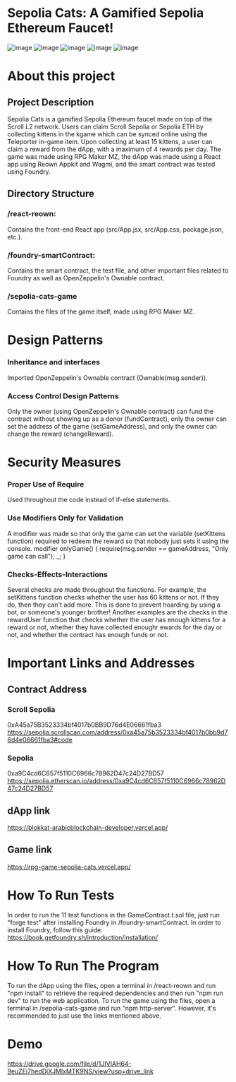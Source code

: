# Sepolia Cats: A Gamified Sepolia Ethereum Faucet!
![image](https://github.com/user-attachments/assets/c373921a-775c-46e2-8c43-768e343ce523)
![image](https://github.com/user-attachments/assets/56af50e6-967b-4eb7-8dd8-4543809f3565)
![image](https://github.com/user-attachments/assets/7f965537-36e0-438d-be96-eb397ec7f7b8)
![image](https://github.com/user-attachments/assets/f137fbc0-4ccc-4c50-b334-8eb29e460d7e)
![image](https://github.com/user-attachments/assets/5695fa99-31dd-4c9a-9b8d-8ae7a0bc8834)



# About this project

## Project Description
Sepolia Cats is a gamified Sepolia Ethereum faucet made on top of the Scroll L2 network.
Users can claim Scroll Sepolia or Sepolia ETH by collecting kittens in the kgame which can be synced online using the Teleporter
in-game item.
Upon collecting at least 15 kittens, a user can claim a reward from the dApp, with a maximum of 4 rewards per day.
The game was made using RPG Maker MZ, the dApp was made using a React app using Reown Appkit and Wagmi, and the smart contract was tested
using Foundry.

## Directory Structure

### /react-reown:
Contains the front-end React app (src/App.jsx, src/App.css, package.json, etc.).

### /foundry-smartContract:
Contains the smart contract, the test file, and other important files related to Foundry as well as OpenZeppelin's Ownable contract.

### /sepolia-cats-game
Contains the files of the game itself, made using RPG Maker MZ.


# Design Patterns
### Inheritance and interfaces
Imported OpenZeppelin's Ownable contract (Ownable(msg.sender)).
### Access Control Design Patterns
Only the owner (using OpenZeppelin's Ownable contract) can fund the contract without showing up as a donor (fundContract), only the owner can set the address of the game (setGameAddress),
and only the owner can change the reward (changeReward).


# Security Measures
### Proper Use of Require
Used throughout the code instead of if-else statements.
### Use Modifiers Only for Validation
A modifier was made so that only the game can set the variable (setKittens function) required to redeem the reward so that nobody just sets it using the console.
modifier onlyGame() {
    require(msg.sender == gameAddress, "Only game can call");
    _;
}
### Checks-Effects-Interactions
Several checks are made throughout the functions. For example, the setKittens function checks whether the user has 60 kittens or not. If they do, then they can't add more. This is done
to prevent hoarding by using a bot, or someone's younger brother!
Another examples are the checks in the rewardUser function that checks whether the user has enough kittens for a reward or not, whether they have collected enoughr ewards for the
day or not, and whether the contract has enough funds or not.


# Important Links and Addresses

## Contract Address
### Scroll Sepolia
0xA45a75B3523334bf4017b0BB9D76d4E06661fba3
https://sepolia.scrollscan.com/address/0xa45a75b3523334bf4017b0bb9d76d4e06661fba3#code

### Sepolia
0xa9C4cd6C657f5110C6966c78962D47c24D27BD57
https://sepolia.etherscan.io/address/0xa9C4cd6C657f5110C6966c78962D47c24D27BD57

## dApp link
https://blokkat-arabicblockchain-developer.vercel.app/

## Game link
https://rpg-game-sepolia-cats.vercel.app/


# How To Run Tests
In order to run the 11 test functions in the GameContract.t.sol file, just run "forge test" after installing Foundry in /foundry-smartContract.
In order to install Foundry, follow this guide: https://book.getfoundry.sh/introduction/installation/


# How To Run The Program
To run the dApp using the files, open a terminal in /react-reown and run "npm install" to retrieve the required dependencies and then run "npm run dev" to run the web application.
To run the game using the files, open a terminal in /sepolia-cats-game and run "npm http-server".
However, it's recommended to just use the links mentioned above.

# Demo
https://drive.google.com/file/d/1JIVIAH64-9euZEi7hedDiXJMlxMTK9NS/view?usp=drive_link
